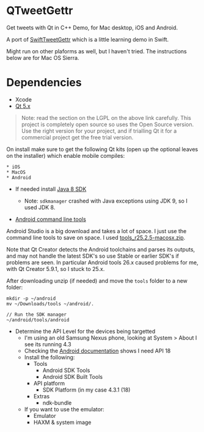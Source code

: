 # QTweetGettr

Get tweets with Qt in C++ Demo, for Mac desktop, iOS and Android.

A port of [SwiftTweetGettr](https://github.com/sarah-j-smith/SwiftTweetGettr) which is a little learning demo in Swift.

Might run on other plaforms as well, but I haven't tried.  The instructions below are for Mac OS Sierra.

# Dependencies

* Xcode 
* [Qt 5.x](https://www1.qt.io/download-open-source/)

> Note: read the section on the LGPL on the above link carefully.  This project is completely
> open source so uses the Open Source version.  Use the right version for your project, and
> if trialling Qt it for a commercial project get the free trial version.

On install make sure to get the following Qt kits (open up the optional leaves on the
installer) which enable mobile compiles:

    * iOS
    * MacOS
    * Android

* If needed install [Java 8 SDK](http://www.oracle.com/technetwork/java/javase/downloads/jdk8-downloads-2133151.html)
    * Note: `sdkmanager` crashed with Java exceptions using JDK 9, so I used JDK 8.

* [Android command line tools](https://developer.android.com/studio/index.html#downloads)

Android Studio is a big download and takes a lot of space. I just use the command line tools
to save on space. I used [tools_r25.2.5-macosx.zip](http://dl.google.com/android/repository/tools_r25.2.5-macosx.zip).

Note that Qt Creator detects the Android toolchains and parses its outputs, and may not handle the latest SDK's so use Stable or earlier SDK's if problems are seen.
In particular Android tools 26.x caused problems for me, with Qt Creator 5.9.1, so I stuck to 25.x.

After downloading unzip (if needed) and move the `tools` folder to a new folder:

    mkdir -p ~/android
    mv ~/Downloads/tools ~/android/.

    // Run the SDK manager
    ~/android/tools/android

* Determine the API Level for the devices being targetted
    * I'm using an old Samsung Nexus phone, looking at System > About I see its running 4.3
    * Checking the [Android documentation](https://source.android.com/source/build-numbers) shows I need API 18
    * Install the following:
        * Tools
            * Android SDK Tools
            * Android SDK Built Tools
        * API platform
            * SDK Platform (in my case 4.3.1 (18)
        * Extras
            * ndk-bundle
    * If you want to use the emulator:
        * Emulator
        * HAXM & system image


